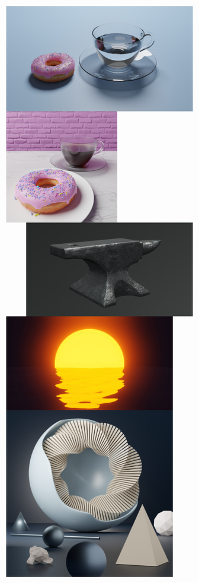 
<img align="right" width="520em" src="https://github.com/smrnjeet222/BLENDER/blob/master/Donut/cup_Donut.png">

<img align="left" width="300em" src="https://github.com/smrnjeet222/BLENDER/blob/master/Donut/Donut_Coffee.png">

<img align="right" width="450em" src="https://github.com/smrnjeet222/BLENDER/blob/master/Anvil/Anvil_render.png">

<img align="left" width="450em" src="https://github.com/smrnjeet222/BLENDER/blob/master/Sunset/Still.jpg">

<img align="center" width="450em" src="https://github.com/smrnjeet222/BLENDER/blob/master/Abstract_Design/Abstract.png">


